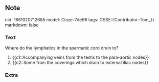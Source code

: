 ## Note
nid: 1661020712685
model: Cloze-7de96
tags: GSSE::!Contributor::Tom_Li
markdown: false

### Text
Where do the lymphatics in the spermatic cord drain to?

1) {{c1::Accompanying veins from the testis to the para-aortic nodes}}
2) {{c2::Some from the coverings which drain to external iliac nodes}}

### Extra

